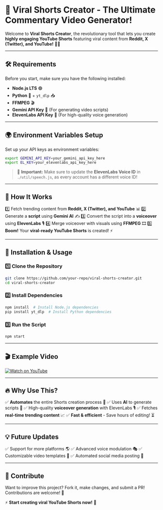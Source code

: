 # 🚀 Viral Shorts Creator - The Ultimate Commentary Video Generator!

Welcome to **Viral Shorts Creator**, the revolutionary tool that lets you create **highly engaging YouTube Shorts** featuring viral content from **Reddit, X (Twitter), and YouTube!** 🎥🔥

---
## 🛠️ Requirements
Before you start, make sure you have the following installed:

- **Node.js LTS** 🟢
- **Python** 🐍 + `yt_dlp` 📥
- **FFMPEG** 🎬
- **Gemini API Key** 🔑 (For generating video scripts)
- **ElevenLabs API Key** 🎤 (For high-quality voice generation)

---
## 🌍 Environment Variables Setup
Set up your API keys as environment variables:

```sh
export GEMINI_API_KEY=your_gemini_api_key_here
export EL_KEY=your_elevenlabs_api_key_here
```

> 📝 **Important:** Make sure to update the **ElevenLabs Voice ID** in `./util/speech.js`, as every account has a different voice ID!

---
## 🚀 How It Works
1️⃣ Fetch trending content from **Reddit, X (Twitter), and YouTube** 📊
2️⃣ Generate a **script** using **Gemini AI** ✍️
3️⃣ Convert the script into a **voiceover** using **ElevenLabs** 🎙️
4️⃣ Merge voiceover with visuals using **FFMPEG** 🎞️
5️⃣ **Boom!** Your **viral-ready YouTube Shorts** is created! ⚡

---
## 🔧 Installation & Usage

### 1️⃣ Clone the Repository
```sh
git clone https://github.com/your-repo/viral-shorts-creator.git
cd viral-shorts-creator
```

### 2️⃣ Install Dependencies
```sh
npm install  # Install Node.js dependencies
pip install yt_dlp  # Install Python dependencies
```

### 3️⃣ Run the Script
```sh
npm start
```

---
## 🎬 Example Video
[![Watch on YouTube](https://img.youtube.com/vi/21G8IQM2-ZA/0.jpg)](https://www.youtube.com/shorts/21G8IQM2-ZA)

---
## 🔥 Why Use This?
✅ **Automates** the entire Shorts creation process 🚀
✅ Uses **AI** to generate scripts 📜
✅ High-quality **voiceover generation** with ElevenLabs 🎙️
✅ Fetches **real-time trending content** 📈
✅ **Fast & efficient** - Save hours of editing! ⏳

---
## 💡 Future Updates
✅ Support for more platforms 🌎
✅ Advanced voice modulation 🎭
✅ Customizable video templates 🎨
✅ Automated social media posting 📢

---
## 🎯 Contribute
Want to improve this project? Fork it, make changes, and submit a PR! Contributions are welcome! 🤝


⚡ **Start creating viral YouTube Shorts now!** 🚀

